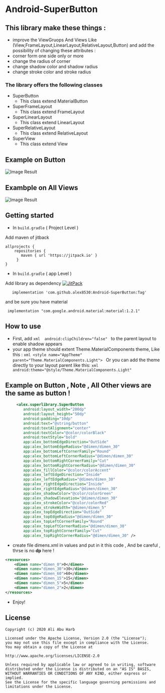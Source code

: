 # Android-SuperButton

## This library make these things : 

- improve the ViewGruops And Views Like (View,FrameLayout,LinearLayout,RelativeLayout,Button)  and add the possibility of changing these attributes :
- corner form one side only or more 
- change the radius of corner
- change shadow color and shadow radius
- change stroke color and stroke radius

### The library offers the following classes
- SuperButton 
  - This class extend MaterialButton
- SuperFrameLayout 
  - This class extend FrameLayout
- SuperLinearLayout 
  - This class extend LinearLayout
- SuperRelativeLayout 
  - This class extend  RelativeLayout
- SuperView 
  - This class extend View

## Example on Button
![Image Result](https://i.ibb.co/W21YsKS/Screenshot-2020-10-16-022754.png)

## Exambple on All Views
![Image Result](https://i.ibb.co/4Pj5Jvs/Screenshot-1603129757.png)



 

## Getting started
* In ``` build.gradle ``` (  Project Level  )

Add maven of jitback

 ```
allprojects { 
     repositories { 
        maven { url 'https://jitpack.io' }
      }
 }   
```
* In ``` build.gradle ``` (  app Level  )

                         
                      
Add library as dependency [![JitPack](https://jitpack.io/v/alex8530/Android-SuperViews.svg)](https://jitpack.io/#alex8530/Android-SuperViews)

```
   implementation 'com.github.alex8530:Android-SuperButton:Tag'
```
and be sure you have material
```
 implementation "com.google.android.material:material:1.2.1"
```
   

## How to use

* First, add  ```xml  android:clipChildren="false" ``` to the parent layout to enable shadow appears 
* your app theme should extent Theme.MaterialComponents theme, Like this :  ```xml <style name="AppTheme" parent="Theme.MaterialComponents.Light"> ``` Or you can add the theme directly to your layout parent like this:   ```xml android:theme="@style/Theme.MaterialComponents.Light" ```


## Example on Button , Note , All Other views are the same as button !
```xml
     <alex.superlibrary.SuperButton
        android:layout_width="200dp"
        android:layout_height="50dp"
        android:padding="10dp"
        android:text="@string/button"
        android:textAlignment="center"
        android:textColor="@color/colorBlack"
        android:textStyle="bold"
        app:alex_bottomEdgeDirection="OutSide"
        app:alex_bottomEdgeRadius="@dimen/dimen_30"
        app:alex_bottomLeftCornerFamily="Round"
        app:alex_bottomLeftCornerRadius="@dimen/dimen_30"
        app:alex_bottomRightCornerFamily="Cut"
        app:alex_bottomRightCornerRadius="@dimen/dimen_30"
        app:alex_fillColor="@color/colorAccent"
        app:alex_leftEdgeDirection="Inside"
        app:alex_leftEdgeRadius="@dimen/dimen_30"
        app:alex_rightEdgeDirection="Inside"
        app:alex_rightEdgeRadius="@dimen/dimen_30"
        app:alex_shadowColor="@color/colorGreen"
        app:alex_shadowElevation="@dimen/dimen_30"
        app:alex_strokeColor="@color/colorRed"
        app:alex_strokeWidth="@dimen/dimen_5"
        app:alex_topEdgeDirection="OutSide"
        app:alex_topEdgeRadius="@dimen/dimen_30"
        app:alex_topLeftCornerFamily="Round"
        app:alex_topLeftCornerRadius="@dimen/dimen_30"
        app:alex_topRightCornerFamily="Cut"
        app:alex_topRightCornerRadius="@dimen/dimen_30" />
```
* create file dimens.xml in values and put in it this code , And be careful , thrse is no <b>dp</b> here !
```xml  
<resources>
    <dimen name="dimen_0">0</dimen>
    <dimen name="dimen_30">30</dimen>
    <dimen name="dimen_60">60</dimen>
    <dimen name="dimen_15">15</dimen>
    <dimen name="dimen_5">5</dimen>
    <dimen name="dimen_2">2</dimen>
</resources>
```
  * Enjoy!
 
  
## License

```
Copyright (c) 2020 Ali Abu Harb

Licensed under the Apache License, Version 2.0 (the "License");
you may not use this file except in compliance with the License.
You may obtain a copy of the License at

http://www.apache.org/licenses/LICENSE-2.0

Unless required by applicable law or agreed to in writing, software
distributed under the License is distributed on an "AS IS" BASIS,
WITHOUT WARRANTIES OR CONDITIONS OF ANY KIND, either express or implied.
See the License for the specific language governing permissions and
limitations under the License.
```
